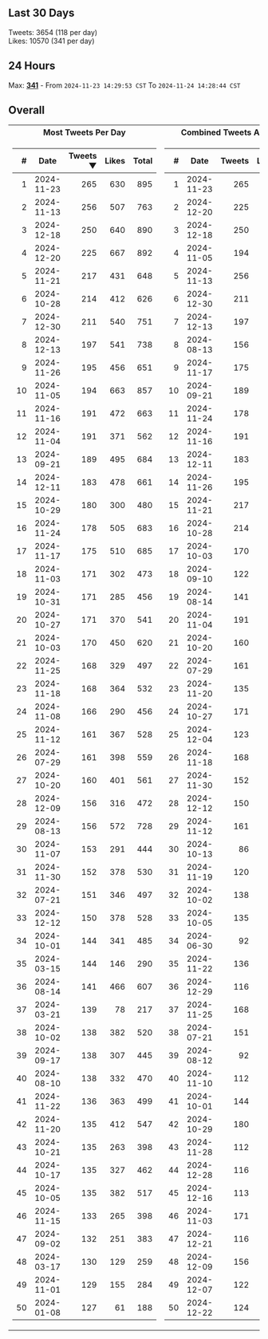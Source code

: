 ## Last 30 Days
Tweets: 3654 (118 per day)\
Likes: 10570 (341 per day)

## 24 Hours
Max: [**341**](../misc/most-tweets_24-hr.csv) - From `2024-11-23 14:29:53 CST` To `2024-11-24 14:28:44 CST`

## Overall
<table>
<tr><th>Most Tweets Per Day</th><th>Combined Tweets And Likes</th></tr><tr><td>


|#|Date|Tweets ▼|Likes|Total|
|--:|--|--:|--:|--:|
|1|2024-11-23|265|630|895|
|2|2024-11-13|256|507|763|
|3|2024-12-18|250|640|890|
|4|2024-12-20|225|667|892|
|5|2024-11-21|217|431|648|
|6|2024-10-28|214|412|626|
|7|2024-12-30|211|540|751|
|8|2024-12-13|197|541|738|
|9|2024-11-26|195|456|651|
|10|2024-11-05|194|663|857|
|11|2024-11-16|191|472|663|
|12|2024-11-04|191|371|562|
|13|2024-09-21|189|495|684|
|14|2024-12-11|183|478|661|
|15|2024-10-29|180|300|480|
|16|2024-11-24|178|505|683|
|17|2024-11-17|175|510|685|
|18|2024-11-03|171|302|473|
|19|2024-10-31|171|285|456|
|20|2024-10-27|171|370|541|
|21|2024-10-03|170|450|620|
|22|2024-11-25|168|329|497|
|23|2024-11-18|168|364|532|
|24|2024-11-08|166|290|456|
|25|2024-11-12|161|367|528|
|26|2024-07-29|161|398|559|
|27|2024-10-20|160|401|561|
|28|2024-12-09|156|316|472|
|29|2024-08-13|156|572|728|
|30|2024-11-07|153|291|444|
|31|2024-11-30|152|378|530|
|32|2024-07-21|151|346|497|
|33|2024-12-12|150|378|528|
|34|2024-10-01|144|341|485|
|35|2024-03-15|144|146|290|
|36|2024-08-14|141|466|607|
|37|2024-03-21|139|78|217|
|38|2024-10-02|138|382|520|
|39|2024-09-17|138|307|445|
|40|2024-08-10|138|332|470|
|41|2024-11-22|136|363|499|
|42|2024-11-20|135|412|547|
|43|2024-10-21|135|263|398|
|44|2024-10-17|135|327|462|
|45|2024-10-05|135|382|517|
|46|2024-11-15|133|265|398|
|47|2024-09-02|132|251|383|
|48|2024-03-17|130|129|259|
|49|2024-11-01|129|155|284|
|50|2024-01-08|127|61|188|

</td><td>


|#|Date|Tweets|Likes|Total ▼|
|--:|--|--:|--:|--:|
|1|2024-11-23|265|630|895|
|2|2024-12-20|225|667|892|
|3|2024-12-18|250|640|890|
|4|2024-11-05|194|663|857|
|5|2024-11-13|256|507|763|
|6|2024-12-30|211|540|751|
|7|2024-12-13|197|541|738|
|8|2024-08-13|156|572|728|
|9|2024-11-17|175|510|685|
|10|2024-09-21|189|495|684|
|11|2024-11-24|178|505|683|
|12|2024-11-16|191|472|663|
|13|2024-12-11|183|478|661|
|14|2024-11-26|195|456|651|
|15|2024-11-21|217|431|648|
|16|2024-10-28|214|412|626|
|17|2024-10-03|170|450|620|
|18|2024-09-10|122|495|617|
|19|2024-08-14|141|466|607|
|20|2024-11-04|191|371|562|
|21|2024-10-20|160|401|561|
|22|2024-07-29|161|398|559|
|23|2024-11-20|135|412|547|
|24|2024-10-27|171|370|541|
|25|2024-12-04|123|410|533|
|26|2024-11-18|168|364|532|
|27|2024-11-30|152|378|530|
|28|2024-12-12|150|378|528|
|29|2024-11-12|161|367|528|
|30|2024-10-13|86|438|524|
|31|2024-11-19|120|402|522|
|32|2024-10-02|138|382|520|
|33|2024-10-05|135|382|517|
|34|2024-06-30|92|413|505|
|35|2024-11-22|136|363|499|
|36|2024-12-29|116|381|497|
|37|2024-11-25|168|329|497|
|38|2024-07-21|151|346|497|
|39|2024-08-12|92|404|496|
|40|2024-11-10|112|375|487|
|41|2024-10-01|144|341|485|
|42|2024-10-29|180|300|480|
|43|2024-11-28|112|366|478|
|44|2024-12-28|116|359|475|
|45|2024-12-16|113|362|475|
|46|2024-11-03|171|302|473|
|47|2024-12-21|116|356|472|
|48|2024-12-09|156|316|472|
|49|2024-12-07|122|350|472|
|50|2024-12-22|124|347|471|

</td><tr>
</table>

